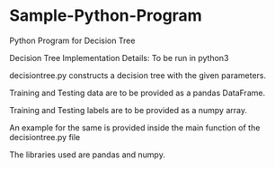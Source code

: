 # Sample-Python-Program
Python Program for Decision Tree

Decision Tree Implementation Details:
To be run in python3

decisiontree.py constructs a decision tree with the given parameters.

Training  and Testing data are to be provided as a pandas DataFrame.

Training and Testing labels are to be provided as a numpy array.

An example for the same is provided inside the main function of the decisiontree.py file

The libraries used are pandas and numpy.

